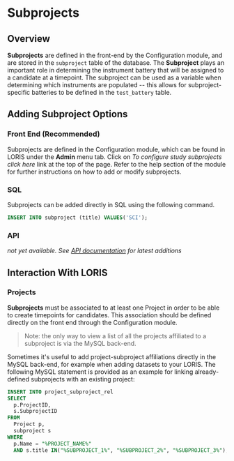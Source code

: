 # Subprojects

## Overview
**Subprojects** are defined in the front-end by the Configuration module, and are 
stored in the `subproject` table of the database.
The **Subproject** plays an important role in determining the instrument battery 
that will be assigned to a candidate at a timepoint.  The subproject can be used as 
a variable when determining which instruments are populated -- this allows for 
subproject-specific batteries to be defined in the `test_battery` table. 

## Adding Subproject Options

### Front End (Recommended)
Subprojects are defined in the Configuration module, which can be found in LORIS 
under the **Admin** menu tab.  Click on _To configure study subprojects click here_ 
link at the top of the page. Refer to the help section of the module for further 
instructions on how to add or modify subprojects.
   
### SQL
Subprojects can be added directly in SQL using the following command.

```sql
INSERT INTO subproject (title) VALUES('SCI');
```


### API
 _not yet available. See [API documentation](../../../API/) for latest additions_
 

## Interaction With LORIS

### Projects
**Subprojects** must be associated to at least one Project in order to be able to 
create timepoints for candidates. This association should be defined directly on the 
front end through the Configuration module.

> Note: the only way to view a list of all the projects affiliated to a subproject 
is via the MySQL back-end. 

Sometimes it's useful to add project-subproject affiliations directly in the MySQL 
back-end, for example when adding datasets to your LORIS.  The following MySQL 
statement is provided as an example for linking already-defined subprojects with an 
existing project:  

  ```sql 
  INSERT INTO project_subproject_rel
  SELECT
	p.ProjectID,
	s.SubprojectID
  FROM
	Project p,
	subproject s
  WHERE
	p.Name = "%PROJECT_NAME%"
	AND s.title IN("%SUBPROJECT_1%", "%SUBPROJECT_2%", "%SUBPROJECT_3%");
  ```
